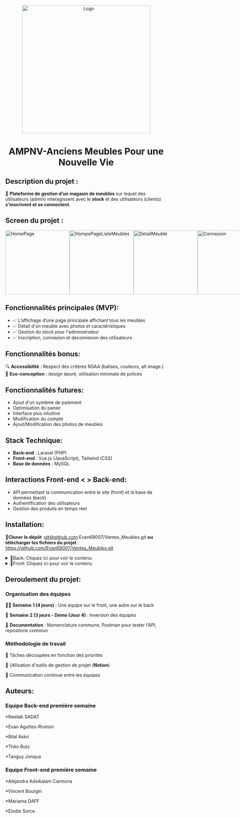 <p align="center">
  <img src="front/VDM_front/src/assets/images/HomePage.png" alt="Logo" width="400">
</p>





 <h1 align="center"> AMPNV-Anciens Meubles Pour une Nouvelle Vie</h1>







##  **Description du projet** :

📌 **Plateforme de gestion d’un magasin de meubles** sur lequel des utilisateurs (admin) interagissent avec le **stock** et des utilisateurs (clients) **s'inscrivent et se connectent.**

##  **Screen du projet** :

<div style="display: flex; justify-content: space-around;">
<img src="front/VDM_front/src/assets/images/HomePage.png" alt="HomePage" width="200">

<img src="front/VDM_front/src/assets/images/HomePageMeubles.png" alt="HompePageListeMeubles" width="200">

<img src="front/VDM_front/src/assets/images/DetailMeuble.png" alt="DetailMeuble" width="200">

<img src="front/VDM_front/src/assets/images/Connexion.png" alt="Connexion" width="200">

<img src="front/VDM_front/src/assets/images/ModifCompte.png" alt="ModifCompte" width="200">

<img src="front/VDM_front/src/assets/images/StockMeubles.png" alt="Stock" width="200">

<img src="front/VDM_front/src/assets/images/Panier.png" alt="Panier" width="200">
</div>

## **Fonctionnalités principales (MVP)**: 

 - ✅ L’affichage d’une page principale affichant tous les meubles
 - ✅ Détail d'un meuble avec photos et caractéristiques                
 - ✅ Gestion du stock pour l'administrateur                              
 - ✅ Inscription, connexion et deconnexion des utilisateurs  



## **Fonctionnalités bonus**: 

🔍 **Accessibilité** : Respect des critères RGAA (balises, couleurs, alt image.)        
🌱 **Eco-conception** : design épuré, utilisation minimale de polices  



## **Fonctionnalités futures**: 
  
- Ajout d'un système de paiement
- Optimisation du panier
- Interface plus intuitive
- Modification du compte
- Ajout/Modification des photos de meubles  


## **Stack Technique**: 

- **Back-end** : Laravel (PHP) 
- **Front-end** : Vue.js (JavaScript), Tailwind (CSS) 
- **Base de données** : MySQL

## **Interactions Front-end <  > Back-end**:   

- API permettant la communication entre le site (front) et la base de données (back)
- Authentification des utilisateurs
- Gestion des produits en temps réel


## **Installation**: 

📌**Cloner le dépôt** :git@github.com:Evan69007/Ventes_Meubles.git **ou télécharger les fichiers du projet** : https://github.com/Evan69007/Ventes_Meubles.git

<details>
  <summary> 📌Back: Cliquez ici pour voir le contenu  </summary>

## 🛠️ Configuration de la Base de Données

### 📌 Prérequis

Avant de commencer, assurez-vous d'avoir installé :

- **MySQL**

---

## 🚀 Étapes d'installation

### 1️⃣ Création du fichier `.env`

Créez un fichier `.env` dans le projet et ajoutez-y les informations suivantes :

<details>
  <summary>📄 Contenu du fichier `.env`</summary>

  ```ini
  APP_NAME=Laravel
  APP_ENV=local
  APP_KEY=base64:/XzvDYpSWHx51Ee6ULG2Y0/TF2alVF2C3Ug0wEuDPzU=
  APP_DEBUG=true
  APP_URL=http://localhost

  DB_CONNECTION=mysql
  DB_HOST=127.0.0.1
  DB_PORT=3306
  DB_DATABASE=ventes_meubles_back
  DB_USERNAME=utilisateur
  DB_PASSWORD=root
  ```

  Adaptez `DB_PORT` selon votre configuration.

</details>

---

### 2️⃣ Création de la base de données

Dans votre administrateur de base de données, exécutez la commande suivante :

```sql
CREATE DATABASE ventes_meubles_back;
```

---

### 3️⃣ Création de l'utilisateur

Exécutez la commande suivante pour créer un utilisateur et lui attribuer les droits :

```sql
CREATE USER 'utilisateur'@'localhost' IDENTIFIED WITH caching_sha2_password BY 'root';
GRANT ALL PRIVILEGES ON *.* TO 'utilisateur'@'localhost' WITH GRANT OPTION;
ALTER USER 'utilisateur'@'localhost' REQUIRE NONE WITH MAX_QUERIES_PER_HOUR 0 MAX_CONNECTIONS_PER_HOUR 0 MAX_UPDATES_PER_HOUR 0 MAX_USER_CONNECTIONS 0;
```

---

### 4️⃣ Test de la connexion

Testez la connexion à la base de données avec la commande :

```bash
mysql -u utilisateur -p -h 127.0.0.1 -P [votre port]
```

📌 **Exemple :**

```bash
mysql -u utilisateur -p -h 127.0.0.1 -P 8889
```

---

### 5️⃣ Migration des tables

Effectuez la migration des tables avec :

```bash
php artisan migrate
```

---

### 6️⃣ Ajout des données (Seeders)

Insérez des données de test dans la base de données :

```bash
php artisan db:seed --class=MeubleSeeder 
php artisan db:seed --class=PhotoSeeder
```

---

✅ **Votre base de données est maintenant prête !** 🎉


</details>

<details>
  <summary>📌Front: Cliquez ici pour voir le contenu </summary>

## 🚀  Installation de Vue.js et Tailwind CSS dans un projet existant

### 📌  Prérequis

Avant de commencer, assurez-vous que chaque membre de l'équipe dispose de la même version de Node.js et npm.

- **node -v**
- **npm -v**

Si nécessaire, installez-les depuis nodejs.org.

### **1️⃣ Accès au projet**

- Naviguez vers le dossier de votre projet :

      cd VENTE_MEUBLES

### **2️⃣ Vérification et installation de Vue.js**

- Vérifiez si Vue.js est déjà installé :

      cat package.json | grep vue

- Si ce n'est pas le cas, installez-le :

      npm install vue

### **3️⃣ Vérification et installation de Vue Router**

- Vérifiez si Vue Router est installé :

      cat package.json | grep "vue-router"

- Si besoin, installez-le :

      npm install vue-router

- Si le fichier src/router/index.js ou src/router.js n'existe pas, créez-le :

      import { createRouter, createWebHistory } from 'vue-router';

      const routes = [
            { path: '/', component: () => import('@/components/Home.vue') },
                    ];

      const router = createRouter({
          history: createWebHistory(),
              routes,
                });

       export default router;

- Ajoutez ensuite le router dans main.js :

      import { createApp } from 'vue';
      import App from './App.vue';
      import router from './router';

      const app = createApp(App);
      app.use(router);
      app.mount('#app');

### **4️⃣ Vérification et installation de Pinia**

- Vérifiez si Pinia est installé :

      cat package.json | grep pinia

- Si ce n'est pas le cas, installez-le :

      npm install pinia

- Ajoutez-le à main.js :

      import { createPinia } from 'pinia';
      const pinia = createPinia();
      app.use(pinia);

### **5️⃣ Vérification et installation de Heroicons**

- Vérifiez si Heroicons est installé :

      cat package.json | grep heroicons

- Si ce n'est pas le cas, installez-le :

      npm install @heroicons/vue

- Exemple d'utilisation :

      <template>
          <HomeIcon class="w-6 h-6 text-blue-500" />
      </template>

      <script setup>
          import { HomeIcon } from '@heroicons/vue/24/solid';
      </script>

### **6️⃣ Vérification et installation de Tailwind CSS**

- Vérifiez si Tailwind CSS est installé :

      cat package.json | grep tailwindcss

- Si ce n'est pas le cas, installez-le :

      npm install -D tailwindcss postcss autoprefixer
      npx tailwindcss init -p

- Ajoutez Tailwind à tailwind.config.js :

      /** @type {import('tailwindcss').Config} */
      export default {
      content: ['./index.html', './src/**/*.{vue,js,ts,jsx,tsx}'],
        theme: {
          extend: {},
            },
          plugins: [],
            };

- Ajoutez Tailwind à src/assets/tailwind.css :

    @tailwind base;
    @tailwind components;
    @tailwind utilities;

- Et importez-le dans main.js :

    import './assets/tailwind.css';

### **7️⃣ Vérification finale**

- Lancez le serveur de développement pour vérifier que tout fonctionne correctement :

    npm run dev

### ✅ Votre projet est maintenant prêt avec Vue.js et Tailwind CSS ! 🎉

</details>





  
   
    
   

  
## **Deroulement du projet**: 

### **Organisation des équipes**

👨‍💻 **Semaine 1 (4 jours)** : Une équipe sur le front, une autre sur le back

🔄 **Semaine 2 (3 jours - Demo (Jour 4)** : Inversion des équipes

📌 **Documentation** : Nomenclature commune, Postman pour tester l'API, repositorie commun
  
### **Méthodologie de travail**

📌 Tâches découpées en fonction des priorités

📌 Utilisation d'outils de gestion de projet (**Notion**)

📌 Communication continue entre les équipes


## **Auteurs**:  

### Equipe Back-end première semaine

*Neelab SADAT

*Evan Aguttes-Rivelon

*Bilal Askri

*Théo Butz

*Tanguy Jonqua

### Equipe Front-end première semaine

*Alejandra Adeikalam Carmona

*Vincent Bourgin

*Mariama DAFF

*Elodie Sorce
